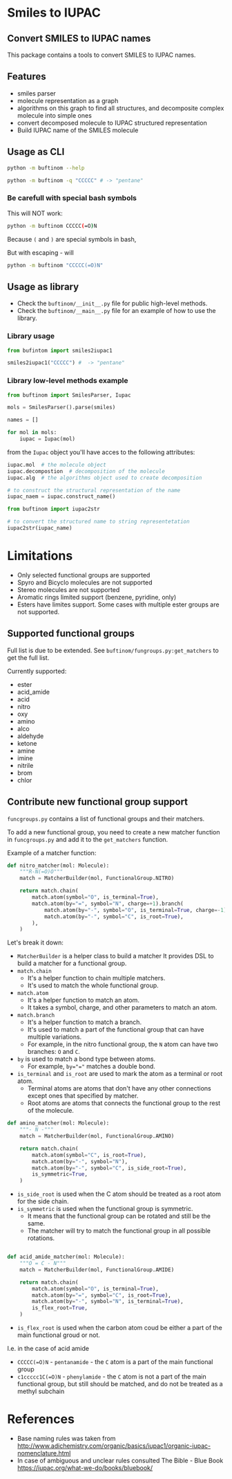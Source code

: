 # Smiles to IUPAC

## Convert SMILES to IUPAC names

This package contains a tools to convert SMILES to IUPAC names.


## Features

- smiles parser
- molecule representation as a graph
- algorithms on this graph to find all structures, and decomposite complex molecule into simple ones
- convert decomposed molecule to IUPAC structured representation
- Build IUPAC name of the SMILES molecule


## Usage as CLI

```bash
python -m buftinom --help

python -m buftinom -q "CCCCC" # -> "pentane"
```

### Be carefull with special bash symbols

This will NOT work:
```bash
python -m buftinom CCCCC(=O)N
```
Because `(` and `)` are special symbols in bash,

But with escaping - will

```bash
python -m buftinom "CCCCC(=O)N"
```

## Usage as library

- Check the `buftinom/__init__.py` file for public high-level methods.
- Check the `buftinom/__main__.py` file for an example of how to use the library.

### Library usage

```python
from bufintom import smiles2iupac1

smiles2iupac1("CCCCC") #  -> "pentane"
```


### Library low-level methods example

```python
from buftinom import SmilesParser, Iupac

mols = SmilesParser().parse(smiles)

names = []

for mol in mols:
    iupac = Iupac(mol)

```

from the `Iupac` object you'll have acces to the following attributes:

```python
iupac.mol  # the molecule object
iupac.decompostion  # decomposition of the molecule
iupac.alg  # the algorithms object used to create decomposition

# to construct the structural representation of the name
iupac_naem = iupac.construct_name()

from buftinom import iupac2str

# to convert the structured name to string representetation
iupac2str(iupac_name)
```

# Limitations

- Only selected functional groups are supported
- Spyro and Bicyclo molecules are not supported
- Stereo molecules are not supported
- Aromatic rings limited support (benzene, pyridine, only)
- Esters have limites support. Some cases with multiple ester groups are not supported.

## Supported functional groups

Full list is due to be extended.
See `buftinom/fungroups.py:get_matchers` to get the full list.

Currently supported:

- ester
- acid_amide
- acid
- nitro
- oxy
- amino
- alco
- aldehyde
- ketone
- amine
- imine
- nitrile
- brom
- chlor

## Contribute new functional group support

`funcgroups.py` contains a list of functional groups and their matchers.

To add a new functional group, you need to create a new matcher function in `funcgroups.py` and add it to the `get_matchers` function.

Example of a matcher function:

```python
def nitro_matcher(mol: Molecule):
    """R-N(=O)O"""
    match = MatcherBuilder(mol, FunctionalGroup.NITRO)

    return match.chain(
        match.atom(symbol="O", is_terminal=True),
        match.atom(by="=", symbol="N", charge=+1).branch(
            match.atom(by="-", symbol="O", is_terminal=True, charge=-1),
            match.atom(by="-", symbol="C", is_root=True),
        ),
    )
```

Let's break it down:

- `MatcherBuilder` is a helper class to build a matcher
    It provides DSL to build a matcher for a functional group.
- `match.chain`
    - It's a helper function to chain multiple matchers.
    - It's used to match the whole functional group.
- `match.atom`
    - It's a helper function to match an atom.
    - It takes a symbol, charge, and other parameters to match an atom.
- `match.branch`
    - It's a helper function to match a branch.
    - It's used to match a part of the functional group that can have multiple variations.
    - For example, in the nitro functional group, the `N` atom can have two branches: `O` and `C`.
- `by` is used to match a bond type between atoms.
    - For example, `by="="` matches a double bond.
- `is_terminal` and `is_root` are used to mark the atom as a terminal or root atom.
    - Terminal atoms are atoms that don't have any other connections except ones that specified by matcher.
    - Root atoms are atoms that connects the functional group to the rest of the molecule.

```python
def amino_matcher(mol: Molecule):
    """- N -"""
    match = MatcherBuilder(mol, FunctionalGroup.AMINO)

    return match.chain(
        match.atom(symbol="C", is_root=True),
        match.atom(by="-", symbol="N"),
        match.atom(by="-", symbol="C", is_side_root=True),
        is_symmetric=True,
    )
```

- `is_side_root` is used when the C atom should be treated as a root atom for the side chain.
- `is_symmetric` is used when the functional group is symmetric.
    - It means that the functional group can be rotated and still be the same.
    - The matcher will try to match the functional group in all possible rotations.
```python

def acid_amide_matcher(mol: Molecule):
    """O = C - N"""
    match = MatcherBuilder(mol, FunctionalGroup.AMIDE)

    return match.chain(
        match.atom(symbol="O", is_terminal=True),
        match.atom(by="=", symbol="C", is_root=True),
        match.atom(by="-", symbol="N", is_terminal=True),
        is_flex_root=True,
    )
```

- `is_flex_root` is used when the carbon atom coud be either a part of the main functional groud or not.

I.e. in the case of acid amide

* `CCCCC(=O)N` - `pentanamide` - the `C` atom is a part of the main functional group
* `c1ccccc1C(=O)N` - `phenylamide` - the `C` atom is not a part of the main functional group, but still should be matched, and do not be treated as a methyl subchain

# References

- Base naming rules was taken from http://www.adichemistry.com/organic/basics/iupac1/organic-iupac-nomenclature.html
- In case of ambiguous and unclear rules consulted The Bible - Blue Book https://iupac.org/what-we-do/books/bluebook/